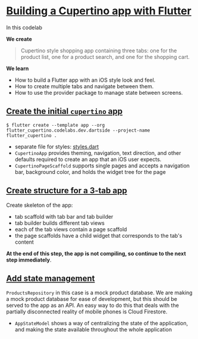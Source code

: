 # [Building a Cupertino app with Flutter](https://codelabs.developers.google.com/codelabs/flutter-cupertino/index.html?index=../..index#0)

In this codelab

**We create**

> Cupertino style shopping app containing three tabs: one for the product list, one for a product search, and one for the shopping cart.

**We learn**

* How to build a Flutter app with an iOS style look and feel.
* How to create multiple tabs and navigate between them.
* How to use the provider package to manage state between screens.

## [Create the initial `cupertino` app](https://codelabs.developers.google.com/codelabs/flutter-cupertino/index.html?index=../..index#2)

```
$ flutter create --template app --org flutter_cupertino.codelabs.dev.dartside --project-name flutter_cupertino .
```

* separate file for styles: [styles.dart](lib/styles.dart)
* `CupertinoApp` provides theming, navigation, text direction, and other defaults required to create an app that an iOS user expects.
* `CupertinoPageScaffold` supports single pages and accepts a navigation bar, background color, and holds the widget tree for the page

## [Create structure for a 3-tab app](https://codelabs.developers.google.com/codelabs/flutter-cupertino/index.html?index=../..index#3)

Create skeleton of the app:
* tab scaffold with tab bar and tab builder
* tab builder builds different tab views
* each of the tab views contain a page scaffold
* the page scaffolds have a child widget that corresponds to the tab's content

**At the end of this step, the app is not compiling, so continue to the next step immediately**.

## [Add state management](https://codelabs.developers.google.com/codelabs/flutter-cupertino/index.html?index=../..index#4)

`ProductsRepository` in this case is a mock product database. We are making a mock product database for ease of development, but this should be served to the app as an API. An easy way to do this that deals with the partially disconnected reality of mobile phones is Cloud Firestore.

* `AppStateModel` shows a way of centralizing the state of the application, and making the state available throughout the whole application

